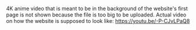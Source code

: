 4K anime video that is meant to be in the background of the website's first page is not shown because the file is too big to be uploaded.
Actual video on how the website is supposed to look like: https://youtu.be/-P-CJvLPaQ8
